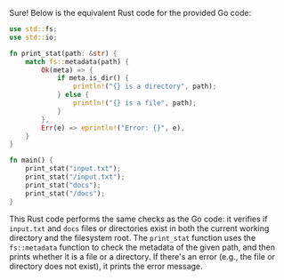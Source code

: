  Sure! Below is the equivalent Rust code for the provided Go code:

```rust
use std::fs;
use std::io;

fn print_stat(path: &str) {
    match fs::metadata(path) {
        Ok(meta) => {
            if meta.is_dir() {
                println!("{} is a directory", path);
            } else {
                println!("{} is a file", path);
            }
        },
        Err(e) => eprintln!("Error: {}", e),
    }
}

fn main() {
    print_stat("input.txt");
    print_stat("/input.txt");
    print_stat("docs");
    print_stat("/docs");
}
```

This Rust code performs the same checks as the Go code: it verifies if `input.txt` and `docs` files or directories exist in both the current working directory and the filesystem root. The `print_stat` function uses the `fs::metadata` function to check the metadata of the given path, and then prints whether it is a file or a directory. If there's an error (e.g., the file or directory does not exist), it prints the error message.
